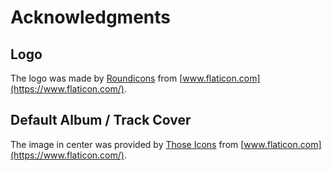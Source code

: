 # Acknowledgments

## Logo

The logo was made by [Roundicons](https://www.flaticon.com/authors/roundicons) from [www.flaticon.com](https://www.flaticon.com/).

## Default Album / Track Cover

The image in center was provided by [Those Icons](https://www.flaticon.com/authors/those-icons) from [www.flaticon.com](https://www.flaticon.com/).
